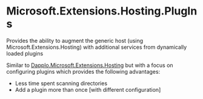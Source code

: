 ﻿# Microsoft.Extensions.Hosting.PlugIns

Provides the ability to augment the generic host (using Microsoft.Extensions.Hosting) with additional services from dynamically loaded plugins

Similar to [Dapplo.Microsoft.Extensions.Hosting](https://github.com/dapplo/Dapplo.Microsoft.Extensions.Hosting) but with a focus on configuring plugins which provides the following advantages:

- Less time spent scanning directories
- Add a plugin more than once [with different configuration]